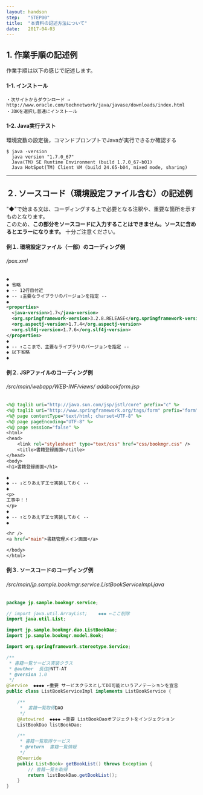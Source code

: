 ```yaml
---
layout: handson
step:   "STEP00"
title:  "本資料の記述方法について"
date:   2017-04-03
---
```

## 1. 作業手順の記述例
作業手順は以下の感じで記述します。

#### 1-1. インストール

```
・次サイトからダウンロード ⇒ http://www.oracle.com/technetwork/java/javase/downloads/index.html
・JDKを選択し普通にインストール
```

#### 1-2. Java実行テスト
環境変数の設定後，コマンドプロンプトでJavaが実行できるか確認する

```
$ java -version
  java version "1.7.0_67"
  Java(TM) SE Runtime Environment (build 1.7.0_67-b01)
  Java HotSpot(TM) Client VM (build 24.65-b04, mixed mode, sharing)
```
***
## ２. ソースコード（環境設定ファイル含む）の記述例
"◆"で始まる文は、コーディングする上で必要となる注釈や、重要な箇所を示すものとなります。  
このため、**この部分をソースコードに入力することはできません。ソースに含めるとエラーになります。** 十分ご注意ください。

#### 例１. 環境設定ファイル（一部）のコーディング例
###### /pox.xml
```xml
◆
◆ 省略
◆ -- 12行目付近
◆ -- ↓主要なライブラリのバージョンを指定 --
◆
<properties>
  <java-version>1.7</java-version>
  <org.springframework-version>3.2.8.RELEASE</org.springframework-version>
  <org.aspectj-version>1.7.4</org.aspectj-version>
  <org.slf4j-version>1.7.6</org.slf4j-version>
</properties>
◆
◆ -- ↑ここまで、主要なライブラリのバージョンを指定 --
◆ 以下省略
◆
```

#### 例２. JSPファイルのコーディング例
###### /src/main/webapp/WEB-INF/views/ addbookform.jsp

```jsp
<%@ taglib uri="http://java.sun.com/jsp/jstl/core" prefix="c" %>
<%@ taglib uri="http://www.springframework.org/tags/form" prefix="form" %>
<%@ page contentType="text/html; charset=UTF-8" %>
<%@ page pageEncoding="UTF-8" %>
<%@ page session="false" %>
<html>
<head>
	<link rel="stylesheet" type="text/css" href="css/bookmgr.css" />
	<title>書籍登録画面</title>
</head>
<body>
<h1>書籍登録画面</h1>

◆
◆ -- ↓とりあえずエセ実装しておく --
◆
<p>
工事中！！
</p>
◆
◆ -- ↑とりあえずエセ実装しておく --
◆

<hr />
<a href="main">書籍管理メイン画面</a>

</body>
</html>
```

#### 例３. ソースコードのコーディング例
###### /src/main/jp.sample.bookmgr.service.ListBookServiceImpl.java

```java
package jp.sample.bookmgr.service;

// import java.util.ArrayList;    ◆◆◆ ←ここ削除
import java.util.List;

import jp.sample.bookmgr.dao.ListBookDao;
import jp.sample.bookmgr.model.Book;

import org.springframework.stereotype.Service;

/**
 * 書籍一覧サービス実装クラス
 * @author	長住@NTT-AT
 * @version	1.0
 */
@Service  ◆◆◆◆ ←重要 サービスクラスとしてDI可能というアノテーションを宣言
public class ListBookServiceImpl implements ListBookService {

	/**
	 *  書籍一覧取得DAO
	 */
	@Autowired	◆◆◆◆ ←重要 ListBookDaoオブジェクトをインジェクション
	ListBookDao listBookDao;

	/**
	 * 書籍一覧取得サービス
	 * @return	書籍一覧情報
	 */
	@Override
	public List<Book> getBookList() throws Exception {
		// 書籍一覧を取得
		return listBookDao.getBookList();
	}
}
```

